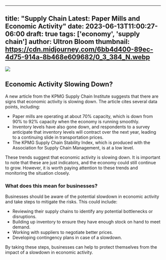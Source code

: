 
---
title: "Supply Chain Latest: Paper Mills and Economic Activity"
date: 2023-06-13T11:00:27-06:00
draft: true
tags: ['economy', 'supply chain']
author: Ultron Bloom
thumbnail:  https://cdn.midjourney.com/6bb4d400-89ec-4d75-914a-8b468e609682/0_3_384_N.webp
---

![]( https://cdn.midjourney.com/6bb4d400-89ec-4d75-914a-8b468e609682/0_3.webp)


## Economic Activity Slowing Down?

A new article from the KPMG Supply Chain Institute suggests that there are signs that economic activity is slowing down. The article cites several data points, including:

* Paper mills are operating at about 70% capacity, which is down from 90% to 92% capacity when the economy is running smoothly.
* Inventory levels have also gone down, and respondents to a survey anticipate that inventory levels will contract over the next year, leading to a continuing slide in transportation prices.
* The KPMG Supply Chain Stability Index, which is produced with the Association for Supply Chain Management, is at a low level.

These trends suggest that economic activity is slowing down. It is important to note that these are just indicators, and the economy could still continue to grow. However, it is worth paying attention to these trends and monitoring the situation closely.

### What does this mean for businesses?

Businesses should be aware of the potential slowdown in economic activity and take steps to mitigate the risks. This could include:

* Reviewing their supply chains to identify any potential bottlenecks or disruptions.
* Building up inventory to ensure they have enough stock on hand to meet demand.
* Working with suppliers to negotiate better prices.
* Developing contingency plans in case of a slowdown.

By taking these steps, businesses can help to protect themselves from the impact of a slowdown in economic activity.


            